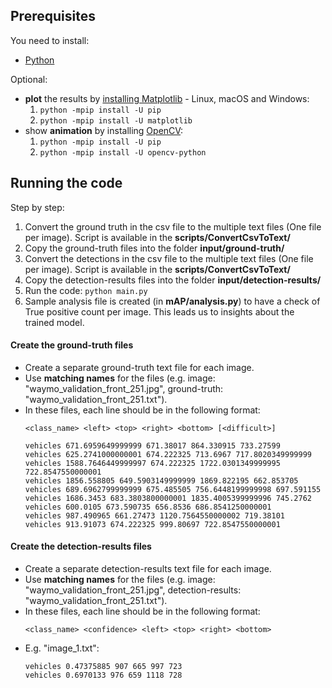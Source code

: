 
## Prerequisites

You need to install:
- [Python](https://www.python.org/downloads/)

Optional:
- **plot** the results by [installing Matplotlib](https://matplotlib.org/users/installing.html) - Linux, macOS and Windows:
    1. `python -mpip install -U pip`  
    2.  `python -mpip install -U matplotlib`
-  show **animation** by installing [OpenCV](https://www.opencv.org/):
    1. `python -mpip install -U pip`
    2. `python -mpip install -U opencv-python`  


## Running the code

Step by step:
  1. Convert the ground truth in the csv file to the multiple text files (One file per image). Script is available in the **scripts/ConvertCsvToText/**
  2. Copy the ground-truth files into the folder **input/ground-truth/**
  3. Convert the detections in the csv file to the multiple text files (One file per image). Script is available in the **scripts/ConvertCsvToText/**
  4. Copy the detection-results files into the folder **input/detection-results/**
  5. Run the code:
         ```
         python main.py
         ```
  6. Sample analysis file is created (in **mAP/analysis.py**) to have a check of True positive count per image. This leads us to insights about the trained model.

#### Create the ground-truth files

- Create a separate ground-truth text file for each image.
- Use **matching names** for the files (e.g. image: "waymo_validation_front_251.jpg", ground-truth: "waymo_validation_front_251.txt").
- In these files, each line should be in the following format:
    ```
    <class_name> <left> <top> <right> <bottom> [<difficult>]
    ```
    ```
    vehicles 671.6959649999999 671.38017 864.330915 733.27599
    vehicles 625.2741000000001 674.222325 713.6967 717.8020349999999
    vehicles 1588.7646449999997 674.222325 1722.0301349999995 722.8547550000001
    vehicles 1856.558805 649.5903149999999 1869.822195 662.853705
    vehicles 689.6962799999999 675.485505 756.6448199999998 697.591155
    vehicles 1686.3453 683.3803800000001 1835.4005399999996 745.2762
    vehicles 600.0105 673.590735 656.8536 686.8541250000001
    vehicles 987.490965 661.27473 1120.7564550000002 719.38101
    vehicles 913.91073 674.222325 999.80697 722.8547550000001
    ```

#### Create the detection-results files

- Create a separate detection-results text file for each image.
- Use **matching names** for the files (e.g. image: "waymo_validation_front_251.jpg", detection-results: "waymo_validation_front_251.txt").
- In these files, each line should be in the following format:
    ```
    <class_name> <confidence> <left> <top> <right> <bottom>
    ```
- E.g. "image_1.txt":
    ```
    vehicles 0.47375885 907 665 997 723
    vehicles 0.6970133 976 659 1118 728
    ```
